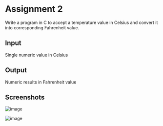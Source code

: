 
# Assignment 2

Write a program in C to accept a temperature value in Celsius and convert it into corresponding Fahrenheit value.

## Input
Single numeric value in Celsius 

## Output
Numeric results in Fahrenheit value

## Screenshots

![image](https://user-images.githubusercontent.com/82442807/143735011-cca742d4-27c0-4ded-bf3d-6209f1f1609b.png)

![image](https://user-images.githubusercontent.com/82442807/143735033-702c732d-59f8-488c-b03c-4fdb45c17295.png)
